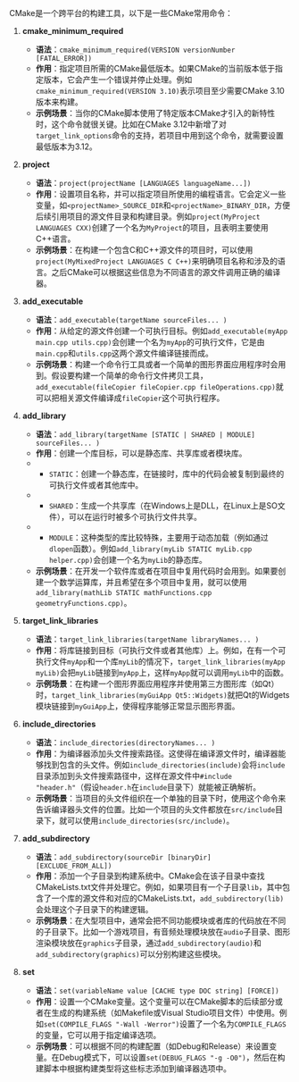 CMake是一个跨平台的构建工具，以下是一些CMake常用命令：

1. **cmake_minimum_required**
    - **语法**：`cmake_minimum_required(VERSION versionNumber [FATAL_ERROR])`
    - **作用**：指定项目所需的CMake最低版本。如果CMake的当前版本低于指定版本，它会产生一个错误并停止处理。例如`cmake_minimum_required(VERSION 3.10)`表示项目至少需要CMake 3.10版本来构建。
    - **示例场景**：当你的CMake脚本使用了特定版本CMake才引入的新特性时，这个命令就很关键。比如在CMake 3.12中新增了对`target_link_options`命令的支持，若项目中用到这个命令，就需要设置最低版本为3.12。

2. **project**
    - **语法**：`project(projectName [LANGUAGES languageName...])`
    - **作用**：设置项目名称，并可以指定项目所使用的编程语言。它会定义一些变量，如`<projectName>_SOURCE_DIR`和`<projectName>_BINARY_DIR`，方便后续引用项目的源文件目录和构建目录。例如`project(MyProject LANGUAGES CXX)`创建了一个名为`MyProject`的项目，且表明主要使用C++语言。
    - **示例场景**：在构建一个包含C和C++源文件的项目时，可以使用`project(MyMixedProject LANGUAGES C C++)`来明确项目名称和涉及的语言。之后CMake可以根据这些信息为不同语言的源文件调用正确的编译器。

3. **add_executable**
    - **语法**：`add_executable(targetName sourceFiles... )`
    - **作用**：从给定的源文件创建一个可执行目标。例如`add_executable(myApp main.cpp utils.cpp)`会创建一个名为`myApp`的可执行文件，它是由`main.cpp`和`utils.cpp`这两个源文件编译链接而成。
    - **示例场景**：构建一个命令行工具或者一个简单的图形界面应用程序时会用到。假设要构建一个简单的命令行文件拷贝工具，`add_executable(fileCopier fileCopier.cpp fileOperations.cpp)`就可以把相关源文件编译成`fileCopier`这个可执行程序。

4. **add_library**
    - **语法**：`add_library(targetName [STATIC | SHARED | MODULE] sourceFiles... )`
    - **作用**：创建一个库目标，可以是静态库、共享库或者模块库。
    - - `STATIC`：创建一个静态库，在链接时，库中的代码会被复制到最终的可执行文件或者其他库中。
    - - `SHARED`：生成一个共享库（在Windows上是DLL，在Linux上是SO文件），可以在运行时被多个可执行文件共享。
    - - `MODULE`：这种类型的库比较特殊，主要用于动态加载（例如通过`dlopen`函数）。例如`add_library(myLib STATIC myLib.cpp helper.cpp)`会创建一个名为`myLib`的静态库。
    - **示例场景**：在开发一个软件库或者在项目中复用代码时会用到。如果要创建一个数学运算库，并且希望在多个项目中复用，就可以使用`add_library(mathLib STATIC mathFunctions.cpp geometryFunctions.cpp)`。

5. **target_link_libraries**
    - **语法**：`target_link_libraries(targetName libraryNames... )`
    - **作用**：将库链接到目标（可执行文件或者其他库）上。例如，在有一个可执行文件`myApp`和一个库`myLib`的情况下，`target_link_libraries(myApp myLib)`会把`myLib`链接到`myApp`上，这样`myApp`就可以调用`myLib`中的函数。
    - **示例场景**：在构建一个图形界面应用程序并使用第三方图形库（如Qt）时，`target_link_libraries(myGuiApp Qt5::Widgets)`就把Qt的Widgets模块链接到`myGuiApp`上，使得程序能够正常显示图形界面。

6. **include_directories**
    - **语法**：`include_directories(directoryNames... )`
    - **作用**：为编译器添加头文件搜索路径。这使得在编译源文件时，编译器能够找到包含的头文件。例如`include_directories(include)`会将`include`目录添加到头文件搜索路径中，这样在源文件中`#include "header.h"`（假设`header.h`在`include`目录下）就能被正确解析。
    - **示例场景**：当项目的头文件组织在一个单独的目录下时，使用这个命令来告诉编译器头文件的位置。比如一个项目的头文件都放在`src/include`目录下，就可以使用`include_directories(src/include)`。

7. **add_subdirectory**
    - **语法**：`add_subdirectory(sourceDir [binaryDir] [EXCLUDE_FROM_ALL])`
    - **作用**：添加一个子目录到构建系统中。CMake会在该子目录中查找CMakeLists.txt文件并处理它。例如，如果项目有一个子目录`lib`，其中包含了一个库的源文件和对应的CMakeLists.txt，`add_subdirectory(lib)`会处理这个子目录下的构建逻辑。
    - **示例场景**：在大型项目中，通常会把不同功能模块或者库的代码放在不同的子目录下。比如一个游戏项目，有音频处理模块放在`audio`子目录、图形渲染模块放在`graphics`子目录，通过`add_subdirectory(audio)`和`add_subdirectory(graphics)`可以分别构建这些模块。

8. **set**
    - **语法**：`set(variableName value [CACHE type DOC string] [FORCE])`
    - **作用**：设置一个CMake变量。这个变量可以在CMake脚本的后续部分或者在生成的构建系统（如Makefile或Visual Studio项目文件）中使用。例如`set(COMPILE_FLAGS "-Wall -Werror")`设置了一个名为`COMPILE_FLAGS`的变量，它可以用于指定编译选项。
    - **示例场景**：可以根据不同的构建配置（如Debug和Release）来设置变量。在Debug模式下，可以设置`set(DEBUG_FLAGS "-g -O0")`，然后在构建脚本中根据构建类型将这些标志添加到编译器选项中。